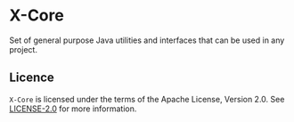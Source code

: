 # X-Core

Set of general purpose Java utilities and interfaces that can be used in any project.

## Licence

`X-Core` is licensed under the terms of the Apache License, Version 2.0. See [LICENSE-2.0](http://www.apache.org/licenses/LICENSE-2.0) for more information.
